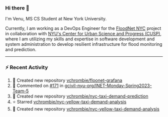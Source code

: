### Hi there 👋

I'm Venu, MS CS Student at New York University.

Currently, I am working as a DevOps Engineer for the [FloodNet NYC](https://www.floodnet.nyc/) project in collaboration with [NYU's Center for Urban Science and Progress (CUSP)](https://cusp.nyu.edu/), where I am utilizing my skills and expertise in software development and system administration to develop resilient infrastructure for flood monitoring and prediction.

---

### :zap: Recent Activity

<!--RECENT_ACTIVITY:start-->
1. 📔 Created new repository [vchrombie/floonet-grafana](https://github.com/vchrombie/floonet-grafana)
2. 💬 Commented on [#171](https://github.com/gcivil-nyu-org/INET-Monday-Spring2023-Team-5/pull/171#issuecomment-1529271258) in [gcivil-nyu-org/INET-Monday-Spring2023-Team-5](https://github.com/gcivil-nyu-org/INET-Monday-Spring2023-Team-5)
3. 📔 Created new repository [vchrombie/nyc-taxi-demand-prediction](https://github.com/vchrombie/nyc-taxi-demand-prediction)
4. ⭐ Starred [vchrombie/nyc-yellow-taxi-demand-analysis](https://github.com/vchrombie/nyc-yellow-taxi-demand-analysis)
5. 📔 Created new repository [vchrombie/nyc-yellow-taxi-demand-analysis](https://github.com/vchrombie/nyc-yellow-taxi-demand-analysis)
<!--RECENT_ACTIVITY:end-->

<!--
**vchrombie/vchrombie** is a ✨ _special_ ✨ repository because its `README.md` (this file) appears on your GitHub profile.

Here are some ideas to get you started:

- 🔭 I’m currently working on ...
- 🌱 I’m currently learning ...
- 👯 I’m looking to collaborate on ...
- 🤔 I’m looking for help with ...
- 💬 Ask me about ...
- 📫 How to reach me: ...
- 😄 Pronouns: ...
- ⚡ Fun fact: ...
-->
